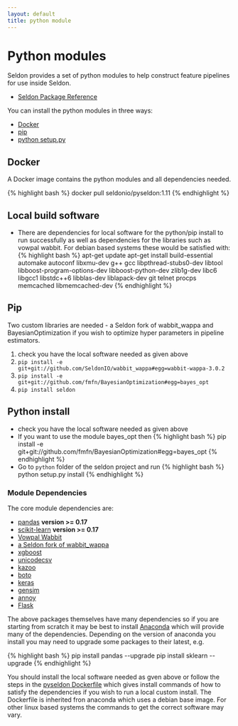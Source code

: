 ```yaml
---
layout: default
title: python module
---
```


# Python modules
Seldon provides a set of python modules to help construct feature pipelines for use inside Seldon.

 * [Seldon Package Reference](/python/index.html)

You can install the python modules in three ways:

 * [Docker](#docker)
 * [pip](#pip)
 * [python setup.py](#python-setup)


## Docker<a name="docker"></a>

A Docker image contains the python modules and all dependencies needed. 

{% highlight bash %}
   docker pull seldonio/pyseldon:1.11
{% endhighlight %}

## Local build software

 * There are dependencies for local software for the python/pip install to run successfully as well as dependencies for the libraries such as vowpal wabbit. For debian based systems these would be satisfied with:
{% highlight bash %}
apt-get update
apt-get install build-essential automake autoconf libxmu-dev g++ gcc libpthread-stubs0-dev libtool libboost-program-options-dev libboost-python-dev zlib1g-dev libc6 libgcc1 libstdc++6 libblas-dev liblapack-dev git telnet procps memcached libmemcached-dev
{% endhighlight %}


## Pip<a name="pip"></a>

Two custom libraries are needed - a Seldon fork of wabbit_wappa and BayesianOptimization if you wish to optimize hyper parameters in pipeline estimators.

 1. check you have the local software needed as given above
 1. ```pip install -e git+git://github.com/SeldonIO/wabbit_wappa#egg=wabbit-wappa-3.0.2```
 1. ```pip install -e git+git://github.com/fmfn/BayesianOptimization#egg=bayes_opt```
 1. ```pip install seldon```


## Python install<a name="python-setup"></a>

 * check you have the local software needed as given above
 * If you want to use the module bayes_opt then 
    {% highlight bash %}
      pip install -e git+git://github.com/fmfn/BayesianOptimization#egg=bayes_opt
    {% endhighlight %}
 * Go to  ```python``` folder of the seldon project and run
{% highlight bash %}
 python setup.py install
{% endhighlight %}

### Module Dependencies

The core module dependencies are:

  * [pandas](http://pandas.pydata.org/) **version >= 0.17**
  * [scikit-learn](http://scikit-learn.org/stable/) **version >= 0.17**
  * [Vowpal Wabbit](https://github.com/JohnLangford/vowpal_wabbit/wiki)
  * [a Seldon fork of wabbit_wappa](https://github.com/SeldonIO/wabbit_wappa)
  * [xgboost](https://github.com/dmlc/xgboost)
  * [unicodecsv](https://github.com/jdunck/python-unicodecsv)
  * [kazoo](https://kazoo.readthedocs.org/en/latest/)
  * [boto](https://github.com/boto/boto)
  * [keras](https://github.com/fchollet/keras)
  * [gensim](https://radimrehurek.com/gensim/)
  * [annoy](https://github.com/spotify/annoy)
  * [Flask](http://flask.pocoo.org/)

The above packages themselves have many dependencies so if you are starting from scratch it may be best to install [Anaconda](http://continuum.io/downloads) which will provide many of the dependencies. Depending on the version of anaconda you install you may need to upgrade some packages to their latest, e.g.

{% highlight bash %}
pip install pandas --upgrade
pip install sklearn --upgrade
{% endhighlight %}

You should install the local software needed as gven above or follow the steps in the [pyseldon Dockerfile](https://github.com/SeldonIO/seldon-server/blob/master/python/docker/pyseldon/Dockerfile) which gives install commands of how to satisfy the dependencies if you wish to run a local custom install. The Dockerfile is inherited fron anaconda which uses a debian base image. For other linux based systems the commands to get the correct software may vary.




